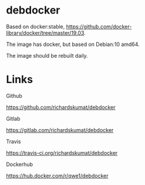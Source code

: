 # debdocker

Based on docker:stable, https://github.com/docker-library/docker/tree/master/19.03.

The image has docker, but based on Debian:10 amd64.

The image should be rebuilt daily.

# Links

Github

https://github.com/richardskumat/debdocker

Gitlab

https://gitlab.com/richardskumat/debdocker

Travis

https://travis-ci.org/richardskumat/debdocker

Dockerhub

https://hub.docker.com/r/qwe1/debdocker